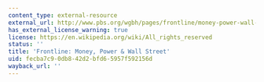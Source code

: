 ```yaml
---
content_type: external-resource
external_url: http://www.pbs.org/wgbh/pages/frontline/money-power-wall-street/
has_external_license_warning: true
license: https://en.wikipedia.org/wiki/All_rights_reserved
status: ''
title: 'Frontline: Money, Power & Wall Street'
uid: fecba7c9-0db8-42d2-bfd6-5957f592156d
wayback_url: ''
---
```

